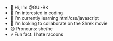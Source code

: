 - 👋 Hi, I’m @GUI-BK
- 👀 I’m interested in coding
- 🌱 I’m currently learning html/css/javascript
- 💞️ I’m looking to collaborate on the Shrek movie
- 😄 Pronouns: she/he
- ⚡ Fun fact: I hate racoons

<!---
GUI-BK/GUI-BK is a ✨ special ✨ repository because its `README.md` (this file) appears on your GitHub profile.
You can click the Preview link to take a look at your changes.
--->
